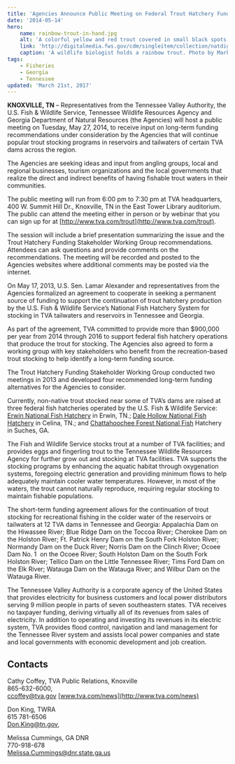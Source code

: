 ```yaml
---
title: 'Agencies Announce Public Meeting on Federal Trout Hatchery Funding'
date: '2014-05-14'
hero:
    name: rainbow-trout-in-hand.jpg
    alt: 'A colorful yellow and red trout covered in small black spots.'
    link: 'http://digitalmedia.fws.gov/cdm/singleitem/collection/natdiglib/id/4507/rec/1'
    caption: 'A wildlife biologist holds a rainbow trout. Photo by Mark Lisac, USFWS.'
tags:
    - Fisheries
    - Georgia
    - Tennessee
updated: 'March 21st, 2017'
---
```


**KNOXVILLE, TN** – Representatives from the Tennessee Valley Authority, the U.S. Fish & Wildlife Service, Tennessee Wildlife Resources Agency and Georgia Department of Natural Resources (the Agencies) will host a public meeting on Tuesday, May 27, 2014, to receive input on long-term funding recommendations under consideration by the Agencies that will continue popular trout stocking programs in reservoirs and tailwaters of certain TVA dams across the region.

The Agencies are seeking ideas and input from angling groups, local and regional businesses, tourism organizations and the local governments that realize the direct and indirect benefits of having fishable trout waters in their communities.

The public meeting will run from 6:00 pm to 7:30 pm at TVA headquarters, 400 W. Summit Hill Dr., Knoxville, TN in the East Tower Library auditorium. The public can attend the meeting either in person or by webinar that you can sign up for at [http://www.tva.com/trout](http://www.tva.com/trout).   

The session will include a brief presentation summarizing the issue and the Trout Hatchery Funding Stakeholder Working Group recommendations. Attendees can ask questions and provide comments on the recommendations. The meeting will be recorded and posted to the Agencies websites where additional comments may be posted via the internet.

On May 17, 2013, U.S. Sen. Lamar Alexander and representatives from the Agencies formalized an agreement to cooperate in seeking a permanent source of funding to support the continuation of trout hatchery production by the U.S. Fish & Wildlife Service’s National Fish Hatchery System for stocking in TVA tailwaters and reservoirs in Tennessee and Georgia.

As part of the agreement, TVA committed to provide more than $900,000 per year from 2014 through 2016 to support federal fish hatchery operations that produce the trout for stocking. The Agencies also agreed to form a working group with key stakeholders who benefit from the recreation-based trout stocking to help identify a long-term funding source. 

The Trout Hatchery Funding Stakeholder Working Group conducted two meetings in 2013 and developed four recommended long-term funding alternatives for the Agencies to consider.

Currently, non-native trout stocked near some of TVA’s dams are raised at three federal fish hatcheries operated by the U.S. Fish & Wildlife Service: [Erwin National Fish Hatchery](http://www.fws.gov/erwin/) in Erwin, TN.; [Dale Hollow National Fish Hatchery](http://www.fws.gov/dalehollow/) in Celina, TN.; and [Chattahoochee Forest National Fish](http://www.fws.gov/chattahoocheeforest/) Hatchery in Suches, GA.

The Fish and Wildlife Service stocks trout at a number of TVA facilities; and provides eggs and fingerling trout to the Tennessee Wildlife Resources Agency for further grow out and stocking at TVA facilities. TVA supports the stocking programs by enhancing the aquatic habitat through oxygenation systems, foregoing electric generation and providing minimum flows to help adequately maintain cooler water temperatures. However, in most of the waters, the trout cannot naturally reproduce, requiring regular stocking to maintain fishable populations.

The short-term funding agreement allows for the continuation of trout stocking for recreational fishing in the colder water of the reservoirs or tailwaters at 12 TVA dams in Tennessee and Georgia: Appalachia Dam on the Hiwassee River; Blue Ridge Dam on the Toccoa River; Cherokee Dam on the Holston River; Ft. Patrick Henry Dam on the South Fork Holston River; Normandy Dam on the Duck River; Norris Dam on the Clinch River; Ocoee Dam No. 1  on the Ocoee River; South Holston Dam on the South Fork Holston River; Tellico Dam on the Little Tennessee River; Tims Ford Dam on the Elk River; Watauga Dam on the Watauga River; and Wilbur Dam on the Watauga River.

The Tennessee Valley Authority is a corporate agency of the United States that provides electricity for business customers and local power distributors serving 9 million people in parts of seven southeastern states. TVA receives no taxpayer funding, deriving virtually all of its revenues from sales of electricity. In addition to operating and investing its revenues in its electric system, TVA provides flood control, navigation and land management for the Tennessee River system and assists local power companies and state and local governments with economic development and job creation.

## Contacts

Cathy Coffey, TVA Public Relations, Knoxville   
865-632-6000,  
[ccoffey@tva.gov](mailto:ccoffey@tva.gov) [www.tva.com/news](http://www.tva.com/news)

Don King, TWRA  
615 781-6506  
[Don.King@tn.gov](mailto:Don.King@tn.gov),

Melissa Cummings, GA DNR  
770-918-678  
[Melissa.Cummings@dnr.state.ga.us](mailto:Melissa.Cummings@dnr.state.ga.us)
